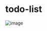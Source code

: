 # todo-list

![image](https://github.com/Steven140/todo-list/assets/89894756/ba2ddd50-492f-470f-aca1-b0a4bc78e808)
